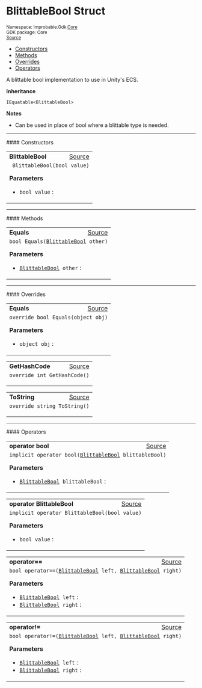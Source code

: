 
# BlittableBool Struct
<sup>
Namespace: Improbable.Gdk.<a href="{{urlRoot}}/api/core-index">Core</a><br/>
GDK package: Core<br/>
<a href="https://www.github.com/spatialos/gdk-for-unity/blob/0.2.2/workers/unity/Packages/com.improbable.gdk.core/Utility/BlittableBool.cs/#L11">Source</a>
<style>
a code {
                    padding: 0em 0.25em!important;
}
code {
                    background-color: #ffffff!important;
}
</style>
</sup>
<nav id="pageToc" class="page-toc"><ul><li><a href="#constructors">Constructors</a>
<li><a href="#methods">Methods</a>
<li><a href="#overrides">Overrides</a>
<li><a href="#operators">Operators</a>
</ul></nav>

</p>



<p>A blittable bool implementation to use in Unity's ECS. </p>



</p>

<b>Inheritance</b>

<code>IEquatable&lt;BlittableBool&gt;</code>


</p>

<b>Notes</b>

- Can be used in place of bool where a blittable type is needed. 









</p>
<hr style="width:100%; border-top-color:#d8d8d8" />
#### Constructors


</p>




<table width="100%">
    <tr>
        <td style="border-right:none"><b>BlittableBool</b></td>
        <td style="border-left:none; text-align:right"><a href="https://www.github.com/spatialos/gdk-for-unity/blob/0.2.2/workers/unity/Packages/com.improbable.gdk.core/Utility/BlittableBool.cs/#L15">Source</a></td>
    </tr>
    <tr>
        <td colspan="2">
<code> BlittableBool(bool value)</code></p>



</p>

<b>Parameters</b>

<ul>
<li><code>bool value</code> : </li>
</ul>





</td>
    </tr>
</table>




</p>
<hr style="width:100%; border-top-color:#d8d8d8" />
#### Methods


</p>




<table width="100%">
    <tr>
        <td style="border-right:none"><b>Equals</b></td>
        <td style="border-left:none; text-align:right"><a href="https://www.github.com/spatialos/gdk-for-unity/blob/0.2.2/workers/unity/Packages/com.improbable.gdk.core/Utility/BlittableBool.cs/#L30">Source</a></td>
    </tr>
    <tr>
        <td colspan="2">
<code>bool Equals(<a href="{{urlRoot}}/api/core/blittable-bool">BlittableBool</a> other)</code></p>



</p>

<b>Parameters</b>

<ul>
<li><code><a href="{{urlRoot}}/api/core/blittable-bool">BlittableBool</a> other</code> : </li>
</ul>





</td>
    </tr>
</table>




</p>
<hr style="width:100%; border-top-color:#d8d8d8" />
#### Overrides


</p>




<table width="100%">
    <tr>
        <td style="border-right:none"><b>Equals</b></td>
        <td style="border-left:none; text-align:right"><a href="https://www.github.com/spatialos/gdk-for-unity/blob/0.2.2/workers/unity/Packages/com.improbable.gdk.core/Utility/BlittableBool.cs/#L35">Source</a></td>
    </tr>
    <tr>
        <td colspan="2">
<code>override bool Equals(object obj)</code></p>



</p>

<b>Parameters</b>

<ul>
<li><code>object obj</code> : </li>
</ul>





</td>
    </tr>
</table>


<table width="100%">
    <tr>
        <td style="border-right:none"><b>GetHashCode</b></td>
        <td style="border-left:none; text-align:right"><a href="https://www.github.com/spatialos/gdk-for-unity/blob/0.2.2/workers/unity/Packages/com.improbable.gdk.core/Utility/BlittableBool.cs/#L45">Source</a></td>
    </tr>
    <tr>
        <td colspan="2">
<code>override int GetHashCode()</code></p>






</td>
    </tr>
</table>


<table width="100%">
    <tr>
        <td style="border-right:none"><b>ToString</b></td>
        <td style="border-left:none; text-align:right"><a href="https://www.github.com/spatialos/gdk-for-unity/blob/0.2.2/workers/unity/Packages/com.improbable.gdk.core/Utility/BlittableBool.cs/#L60">Source</a></td>
    </tr>
    <tr>
        <td colspan="2">
<code>override string ToString()</code></p>






</td>
    </tr>
</table>




</p>
<hr style="width:100%; border-top-color:#d8d8d8" />
#### Operators


</p>




<table width="100%">
    <tr>
        <td style="border-right:none"><b>operator bool</b></td>
        <td style="border-left:none; text-align:right"><a href="https://www.github.com/spatialos/gdk-for-unity/blob/0.2.2/workers/unity/Packages/com.improbable.gdk.core/Utility/BlittableBool.cs/#L20">Source</a></td>
    </tr>
    <tr>
        <td colspan="2">
<code>implicit operator bool(<a href="{{urlRoot}}/api/core/blittable-bool">BlittableBool</a> blittableBool)</code></p>



</p>

<b>Parameters</b>

<ul>
<li><code><a href="{{urlRoot}}/api/core/blittable-bool">BlittableBool</a> blittableBool</code> : </li>
</ul>





</td>
    </tr>
</table>


<table width="100%">
    <tr>
        <td style="border-right:none"><b>operator BlittableBool</b></td>
        <td style="border-left:none; text-align:right"><a href="https://www.github.com/spatialos/gdk-for-unity/blob/0.2.2/workers/unity/Packages/com.improbable.gdk.core/Utility/BlittableBool.cs/#L25">Source</a></td>
    </tr>
    <tr>
        <td colspan="2">
<code>implicit operator BlittableBool(bool value)</code></p>



</p>

<b>Parameters</b>

<ul>
<li><code>bool value</code> : </li>
</ul>





</td>
    </tr>
</table>


<table width="100%">
    <tr>
        <td style="border-right:none"><b>operator==</b></td>
        <td style="border-left:none; text-align:right"><a href="https://www.github.com/spatialos/gdk-for-unity/blob/0.2.2/workers/unity/Packages/com.improbable.gdk.core/Utility/BlittableBool.cs/#L50">Source</a></td>
    </tr>
    <tr>
        <td colspan="2">
<code>bool operator==(<a href="{{urlRoot}}/api/core/blittable-bool">BlittableBool</a> left, <a href="{{urlRoot}}/api/core/blittable-bool">BlittableBool</a> right)</code></p>



</p>

<b>Parameters</b>

<ul>
<li><code><a href="{{urlRoot}}/api/core/blittable-bool">BlittableBool</a> left</code> : </li>
<li><code><a href="{{urlRoot}}/api/core/blittable-bool">BlittableBool</a> right</code> : </li>
</ul>





</td>
    </tr>
</table>


<table width="100%">
    <tr>
        <td style="border-right:none"><b>operator!=</b></td>
        <td style="border-left:none; text-align:right"><a href="https://www.github.com/spatialos/gdk-for-unity/blob/0.2.2/workers/unity/Packages/com.improbable.gdk.core/Utility/BlittableBool.cs/#L55">Source</a></td>
    </tr>
    <tr>
        <td colspan="2">
<code>bool operator!=(<a href="{{urlRoot}}/api/core/blittable-bool">BlittableBool</a> left, <a href="{{urlRoot}}/api/core/blittable-bool">BlittableBool</a> right)</code></p>



</p>

<b>Parameters</b>

<ul>
<li><code><a href="{{urlRoot}}/api/core/blittable-bool">BlittableBool</a> left</code> : </li>
<li><code><a href="{{urlRoot}}/api/core/blittable-bool">BlittableBool</a> right</code> : </li>
</ul>





</td>
    </tr>
</table>



